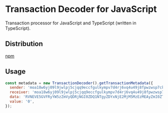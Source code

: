 # Transaction Decoder for JavaScript

Transaction processor for JavaScript and TypeScript (written in TypeScript).

## Distribution

[npm](https://www.npmjs.com/package/@dharitri-sdk/transaction-decoder)

## Usage

```js
const metadata = new TransactionDecoder().getTransactionMetadata({
  sender: 'moa18w6yj09l9jwlpj5cjqq9eccfgulkympv7d4rj6vq4u49j8fpwzwsp7ckmy',
  receiver: 'moa18w6yj09l9jwlpj5cjqq9eccfgulkympv7d4rj6vq4u49j8fpwzwsp7ckmy',
  data: 'RVNEVE5GVFRyYW5zZmVyQDRjNGI0ZDQ1NTgyZDYxNjE2MjM5MzEzMEAyZmI0ZTlAZTQwZjE2OTk3MTY1NWU2YmIwNGNAMDAwMDAwMDAwMDAwMDAwMDA1MDBkZjNiZWJlMWFmYTEwYzQwOTI1ZTgzM2MxNGE0NjBlMTBhODQ5ZjUwYTQ2OEA3Mzc3NjE3MDVmNmM2YjZkNjU3ODVmNzQ2ZjVmNjU2NzZjNjRAMGIzNzdmMjYxYzNjNzE5MUA=',
  value: '0',
});
```
